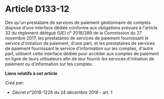 # Article D133-12

Dès qu'un prestataire de services de paiement gestionnaire de comptes dispose d'une interface dédiée conforme aux obligations
prévues à l'article 32 du règlement délégué (UE) n° 2018/389 de la Commission du 27 novembre 2017, les prestataires de
services de paiement fournissant le service d'initiation de paiement, d'une part, et les prestataires de services de paiement
fournissant le service d'information sur les comptes, d'autre part, utilisent cette interface dédiée pour accéder aux comptes
de paiement en ligne de leurs utilisateurs afin de leur fournir les services d'initiation de paiement ou d'information sur
les comptes.

**Liens relatifs à cet article**

_Créé par_:

  - Décret n°2018-1228 du 24 décembre 2018 - art. 1
